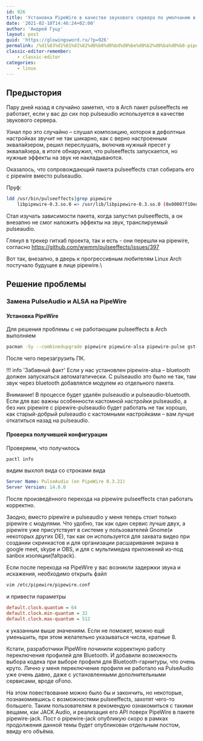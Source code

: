 ```yaml
---
id: 926
title: 'Установка PipeWire в качестве звукового сервера по умолчанию в Arch – замена для PulseAudio'
date: '2021-02-10T14:46:24+02:00'
author: 'Андрей Гуцу'
layout: post
guid: 'https://glowingsword.ru/?p=926'
permalink: /%d1%83%d1%81%d1%82%d0%b0%d0%bd%d0%be%d0%b2%d0%ba%d0%b0-pipewire-%d0%b2-%d0%ba%d0%b0%d1%87%d0%b5%d1%81%d1%82%d0%b2%d0%b5-%d0%b7%d0%b2%d1%83%d0%ba%d0%be%d0%b2%d0%be%d0%b3%d0%be-%d1%81%d0%b5%d1%80%d0%b2/
classic-editor-remember:
    - classic-editor
categories:
    - linux
---
```


## Предыстория

Пару дней назад я случайно заметил, что в Аrch пакет pulseeffects не работает, если у вас до сих пор pulseaudio используется в качестве звукового сервера.

Узнал про это случайно – слушал композицию, котороя в дефолтных настройках звучит не так шикарно, как с верно настроенным эквалайзером, решил переслушать, включив нужный пресет у эквалайзера, в итоге обнаружил, что pulseeffects запускается, но нужные эффекты на звук не накладываются.

Оказалось, что сопровождающий пакета pulseeffects стал собирать его с pipewire вместо pulseaudio.

Пруф:

```bash
ldd /usr/bin/pulseeffects|grep pipewire
	libpipewire-0.3.so.0 => /usr/lib/libpipewire-0.3.so.0 (0x00007f10ed03b000)
```

Стал изучать зависимости пакета, когда запустил pulseeffects, а он внезапно не смог наложить эффекты на звук, транслируемый pulseaudio.

Глянул в трекер гитхаб проекта, так и есть - они перешли на pipewire, согласно https://github.com/wwmm/pulseeffects/issues/397

Вот так, внезапно, в дверь к прогрессивным любителям Linux Arch постучало будущее в лице pipewire.\

## Решение проблемы

### Замена PulseAudio и ALSA на PipeWire
#### Установка PipeWire

Для решения проблемы с не работающим pulseeffects в Arch выполняем

```bash
pacman -Sy --combinedupgrade pipewire pipewire-alsa pipewire-pulse gst-plugin-pipewire
```

После чего перезагрузить ПК.

!!! info 'Забавный факт'
    Если у нас установлен pipewire-alsa – bluetooth должен запускаться автомататически. C pulseaudio это было не так, там звук через bluetooth добавлялся модулем из отдельного пакета.

Внимание! В процессе будет удалён pulseaudio и pulseaudio-bluetooth. Если для вас важны особенности кастомной настройки pulseaudio, а без них pipewire с pipewire-pulseaudio будет работать не так хорошо, как старый-добрый pulseaudio с кастомными настройками – вам лучше откатиться назад на pulseaudio.

#### Проверка получившей конфигурации

Проверяем, что получилось

```bash
pactl info
```

видим выхлоп вида со строками вида

```yaml
Server Name: PulseAudio (on PipeWire 0.3.21)
Server Version: 14.0.0
```

После произведённого перехода на pipewire pulseeffects стал работать корректно.

Заодно, вместо pipewire и pulseaudio у меня теперь стоит только pipewire с модулями. Что удобно, так как один сервис лучше двух, а pipewire уже присутствует в системе у пользователей Gnome(и некоторых других DE), так как он используется для захвата видео при создании скринкастов и для организации расшаривания экрана в google meet, skype и OBS, и для с мультимедиа приложений из-под sanbox изоляции(faltpack).

Если после перехода на PipeWire у вас возникли задержки звука и искажения, необходимо открыть файл

```bash
vim /etc/pipewire/pipewire.conf
```

и привести параметры

```ini
default.clock.quantum = 64
default.clock.min-quantum = 32
default.clock.max-quantum = 512 
```
к указанным выше значениям. Если не поможет, можно ещё уменьшить, при этом желательно указываться числа, кратные 8.

Кстати, разработчики PipeWire починили корректную работу переключения профилей для Bluetooth. И добавили возможность выбора кодека при выборе профиля для Bluetooth-гарнитуры, что очень круто.  Лично у меня переключение профиля не работало на PulseAudio уже очень давно, даже с установленными дополнительными сервисами, вроде oFono.

На этом повествование можно было бы и закончить, но некоторые, познакомившись с возможностями pulseeffects, захотят чего-то большего. Таким пользователям я рекомендую ознакомиться с такими вещами, как JACK Audio, и реализация его API поверх PipeWire в пакете pipewire-jack. Пост о pipewire-jack опубликую скоро в рамках продолжения данной темы будет опубликован отдельным постом, ввиду его объёма.

